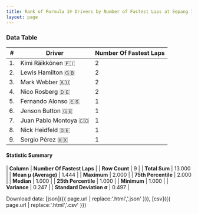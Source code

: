 ```yaml
---
title: Rank of Formula 1® Drivers by Number of Fastest Laps at Sepang International Circuit
layout: page
---
```


<canvas id="chart" width="400" height="180"></canvas>
<script>
var data = {
    "datasets": [
        {
            "backgroundColor": [
                "#9C8E8D",
                "#9C8E8D",
                "#9C8E8D",
                "#9C8E8D",
                "#9C8E8D",
                "#9C8E8D",
                "#9C8E8D",
                "#9C8E8D",
                "#9C8E8D"
            ],
            "borderColor": [
                "#1D181E",
                "#1D181E",
                "#1D181E",
                "#1D181E",
                "#1D181E",
                "#1D181E",
                "#1D181E",
                "#1D181E",
                "#1D181E"
            ],
            "borderWidth": 1,
            "data": [
                2.0,
                2.0,
                2.0,
                2.0,
                1.0,
                1.0,
                1.0,
                1.0,
                1.0
            ],
            "label": "Number Of Fastest Laps"
        }
    ],
    "labels": [
        "Kimi Räikkönen",
        "Lewis Hamilton",
        "Mark Webber",
        "Nico Rosberg",
        "Fernando Alonso",
        "Jenson Button",
        "Juan Pablo Montoya",
        "Nick Heidfeld",
        "Sergio Pérez"
    ]
};
var options = {
  legend: {
    display: false
  },
  scales: {
    xAxes: [{
      ticks: {
        beginAtZero: true,
        maxRotation: 180,
        display: window.innerWidth > 800
      }
    }],
    yAxes: [{
      ticks: {
        beginAtZero: true
      }
    }]
  },
  onResize: function(chart, size) {
    chart.options.scales.xAxes[0].ticks.display = size.width > 800;
  }
};
var chart = new Chart("chart", {
    data: data,
    type: 'bar',
    options: options
});
</script>



### Data Table

| # | Driver | Number Of Fastest Laps |
|--|--|--|
| 1. | Kimi Räikkönen 🇫🇮 | 2 |
| 2. | Lewis Hamilton 🇬🇧 | 2 |
| 3. | Mark Webber 🇦🇺 | 2 |
| 4. | Nico Rosberg 🇩🇪 | 2 |
| 5. | Fernando Alonso 🇪🇸 | 1 |
| 6. | Jenson Button 🇬🇧 | 1 |
| 7. | Juan Pablo Montoya 🇨🇴 | 1 |
| 8. | Nick Heidfeld 🇩🇪 | 1 |
| 9. | Sergio Pérez 🇲🇽 | 1 |

#### Statistic Summary

| **Column** | **Number Of Fastest Laps** |
| **Row Count** | 9 |
| **Total Sum** | 13.000 |
| **Mean μ (Average)** | 1.444 |
| **Maximum** | 2.000 |
| **75th Percentile** | 2.000 |
| **Median** | 1.000 |
| **25th Percentile** | 1.000 |
| **Minimum** | 1.000 |
| **Variance** | 0.247 |
| **Standard Deviation σ** | 0.497 |

Download data: [json]({{ page.url | replace:'.html','.json' }}), [csv]({{ page.url | replace:'.html','.csv' }})
